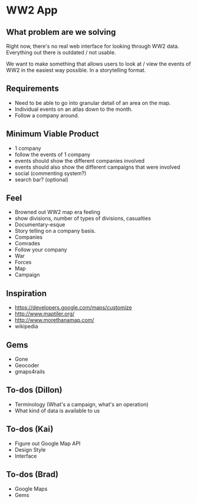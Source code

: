 # WW2 App

## What problem are we solving
Right now, there's no real web interface for looking through WW2 data. Everything out there is outdated / not usable.

We want to make something that allows users to look at / view the events of WW2 in the easiest way possible. In a storytelling format.

## Requirements
* Need to be able to go into granular detail of an area on the map.
* Individual events on an atlas down to the month.
* Follow a company around.

## Minimum Viable Product
* 1 company
* follow the events of 1 company
* events should show the different companies involved
* events should also show the different campaigns that were involved
* social (commenting system?)
* search bar? (optional)

## Feel
* Browned out WW2 map era feeling
* show divisions, number of types of divisions, casualties
* Documentary-esque
* Story telling on a company basis.
* Companies
* Comrades
* Follow your company
* War
* Forces
* Map
* Campaign

## Inspiration
* https://developers.google.com/maps/customize
* http://www.maptiler.org/
* http://www.morethanamap.com/
* wikipedia

## Gems
* Gone
* Geocoder
* gmaps4rails

## To-dos (Dillon)
* Terminology (What's a campaign, what's an operation)
* What kind of data is available to us

## To-dos (Kai)
* Figure out Google Map API
* Design Style
* Interface

## To-dos (Brad)
* Google Maps
* Gems
